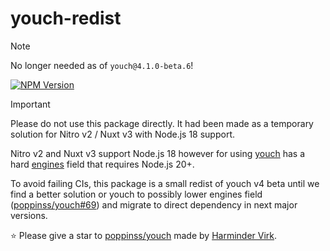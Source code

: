 # youch-redist

> [!NOTE]
> No longer needed as of `youch@4.1.0-beta.6`!

[![NPM Version](https://img.shields.io/npm/v/youch-redist)](https://www.npmjs.com/package/youch-redist)


> [!IMPORTANT]
> Please do not use this package directly. It had been made as a temporary solution for Nitro v2 / Nuxt v3 with Node.js 18 support.

Nitro v2 and Nuxt v3 support Node.js 18 however for using [youch](https://github.com/poppinss/youch) has a hard [engines](https://docs.npmjs.com/cli/v11/configuring-npm/package-json#engines) field that requires Node.js 20+.

To avoid failing CIs, this package is a small redist of youch v4 beta until we find a better solution or youch to possibly lower engines field ([poppinss/youch#69](https://github.com/poppinss/youch/pull/69)) and migrate to direct dependency in next major versions.

⭐ Please give a star to [poppinss/youch](https://github.com/poppinss/youch) made by [Harminder Virk](https://github.com/thetutlage).
